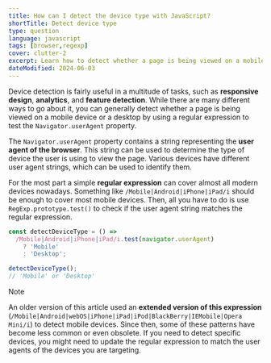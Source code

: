 ```yaml
---
title: How can I detect the device type with JavaScript?
shortTitle: Detect device type
type: question
language: javascript
tags: [browser,regexp]
cover: clutter-2
excerpt: Learn how to detect whether a page is being viewed on a mobile device or a desktop.
dateModified: 2024-06-03
---
```


Device detection is fairly useful in a multitude of tasks, such as **responsive design**, **analytics**, and **feature detection**. While there are many different ways to go about it, you can generally detect whether a page is being viewed on a mobile device or a desktop by using a regular expression to test the `Navigator.userAgent` property.

The `Navigator.userAgent` property contains a string representing the **user agent of the browser**. This string can be used to determine the type of device the user is using to view the page. Various devices have different user agent strings, which can be used to identify them.

For the most part a simple **regular expression** can cover almost all modern devices nowadays. Something like `/Mobile|Android|iPhone|iPad/i` should be enough to cover most mobile devices. Then, all you have to do is use `RegExp.prototype.test()` to check if the user agent string matches the regular expression.

```js
const detectDeviceType = () =>
  /Mobile|Android|iPhone|iPad/i.test(navigator.userAgent)
    ? 'Mobile'
    : 'Desktop';

detectDeviceType();
// 'Mobile' or 'Desktop'
```

> [!NOTE]
>
> An older version of this article used an **extended version of this expression** (`/Mobile|Android|webOS|iPhone|iPad|iPod|BlackBerry|IEMobile|Opera Mini/i`) to detect mobile devices. Since then, some of these patterns have become less common or even obsolete. If you need to detect specific devices, you might need to update the regular expression to match the user agents of the devices you are targeting.
